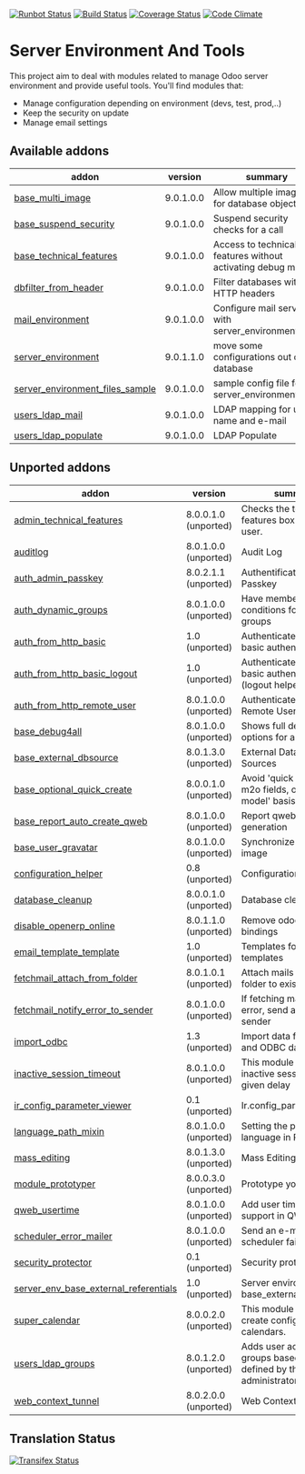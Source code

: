 [![Runbot Status](https://runbot.odoo-community.org/runbot/badge/flat/149/9.0.svg)](https://runbot.odoo-community.org/runbot/repo/github-com-oca-server-tools-149)
[![Build Status](https://travis-ci.org/OCA/server-tools.svg?branch=9.0)](https://travis-ci.org/OCA/server-tools)
[![Coverage Status](https://coveralls.io/repos/OCA/server-tools/badge.png?branch=9.0)](https://coveralls.io/r/OCA/server-tools?branch=9.0)
[![Code Climate](https://codeclimate.com/github/OCA/server-tools/badges/gpa.svg)](https://codeclimate.com/github/OCA/server-tools)

Server Environment And Tools
============================

This project aim to deal with modules related to manage Odoo server environment and provide useful tools. You'll find modules that:

 - Manage configuration depending on environment (devs, test, prod,..)
 - Keep the security on update
 - Manage email settings

[//]: # (addons)
Available addons
----------------
addon | version | summary
--- | --- | ---
[base_multi_image](base_multi_image/) | 9.0.1.0.0 | Allow multiple images for database objects
[base_suspend_security](base_suspend_security/) | 9.0.1.0.0 | Suspend security checks for a call
[base_technical_features](base_technical_features/) | 9.0.1.0.0 | Access to technical features without activating debug mode
[dbfilter_from_header](dbfilter_from_header/) | 9.0.1.0.0 | Filter databases with HTTP headers
[mail_environment](mail_environment/) | 9.0.1.0.0 | Configure mail servers with server_environment_files
[server_environment](server_environment/) | 9.0.1.1.0 | move some configurations out of the database
[server_environment_files_sample](server_environment_files_sample/) | 9.0.1.0.0 | sample config file for server_environment
[users_ldap_mail](users_ldap_mail/) | 9.0.1.0.0 | LDAP mapping for user name and e-mail
[users_ldap_populate](users_ldap_populate/) | 9.0.1.0.0 | LDAP Populate

Unported addons
---------------
addon | version | summary
--- | --- | ---
[admin_technical_features](admin_technical_features/) | 8.0.0.1.0 (unported) | Checks the technical features box for admin user.
[auditlog](auditlog/) | 8.0.1.0.0 (unported) | Audit Log
[auth_admin_passkey](auth_admin_passkey/) | 8.0.2.1.1 (unported) | Authentification - Admin Passkey
[auth_dynamic_groups](auth_dynamic_groups/) | 8.0.1.0.0 (unported) | Have membership conditions for certain groups
[auth_from_http_basic](auth_from_http_basic/) | 1.0 (unported) | Authenticate via HTTP basic authentication
[auth_from_http_basic_logout](auth_from_http_basic_logout/) | 1.0 (unported) | Authenticate via HTTP basic authentication (logout helper)
[auth_from_http_remote_user](auth_from_http_remote_user/) | 8.0.1.0.0 (unported) | Authenticate via HTTP Remote User
[base_debug4all](base_debug4all/) | 8.0.1.0.0 (unported) | Shows full debug options for all users
[base_external_dbsource](base_external_dbsource/) | 8.0.1.3.0 (unported) | External Database Sources
[base_optional_quick_create](base_optional_quick_create/) | 8.0.0.1.0 (unported) | Avoid 'quick create' on m2o fields, on a 'by model' basis
[base_report_auto_create_qweb](base_report_auto_create_qweb/) | 8.0.1.0.0 (unported) | Report qweb auto generation
[base_user_gravatar](base_user_gravatar/) | 8.0.1.0.0 (unported) | Synchronize Gravatar image
[configuration_helper](configuration_helper/) | 0.8 (unported) | Configuration Helper
[database_cleanup](database_cleanup/) | 8.0.0.1.0 (unported) | Database cleanup
[disable_openerp_online](disable_openerp_online/) | 8.0.1.1.0 (unported) | Remove odoo.com bindings
[email_template_template](email_template_template/) | 1.0 (unported) | Templates for email templates
[fetchmail_attach_from_folder](fetchmail_attach_from_folder/) | 8.0.1.0.1 (unported) | Attach mails in an IMAP folder to existing objects
[fetchmail_notify_error_to_sender](fetchmail_notify_error_to_sender/) | 8.0.1.0.0 (unported) | If fetching mails gives error, send an email to sender
[import_odbc](import_odbc/) | 1.3 (unported) | Import data from SQL and ODBC data sources.
[inactive_session_timeout](inactive_session_timeout/) | 8.0.1.0.0 (unported) | This module disable all inactive sessions since a given delay
[ir_config_parameter_viewer](ir_config_parameter_viewer/) | 0.1 (unported) | Ir.config_parameter view
[language_path_mixin](language_path_mixin/) | 8.0.1.0.0 (unported) | Setting the partner's language in RML reports
[mass_editing](mass_editing/) | 8.0.1.3.0 (unported) | Mass Editing
[module_prototyper](module_prototyper/) | 8.0.0.3.0 (unported) | Prototype your module.
[qweb_usertime](qweb_usertime/) | 8.0.1.0.0 (unported) | Add user time rendering support in QWeb
[scheduler_error_mailer](scheduler_error_mailer/) | 8.0.1.0.0 (unported) | Send an e-mail when a scheduler fails
[security_protector](security_protector/) | 0.1 (unported) | Security protector
[server_env_base_external_referentials](server_env_base_external_referentials/) | 1.0 (unported) | Server environment for base_external_referential
[super_calendar](super_calendar/) | 8.0.0.2.0 (unported) | This module allows to create configurable calendars.
[users_ldap_groups](users_ldap_groups/) | 8.0.1.2.0 (unported) | Adds user accounts to groups based on rules defined by the administrator.
[web_context_tunnel](web_context_tunnel/) | 8.0.2.0.0 (unported) | Web Context Tunnel

[//]: # (end addons)

Translation Status
------------------
[![Transifex Status](https://www.transifex.com/projects/p/OCA-server-tools-9-0/chart/image_png)](https://www.transifex.com/projects/p/OCA-server-tools-9-0)
